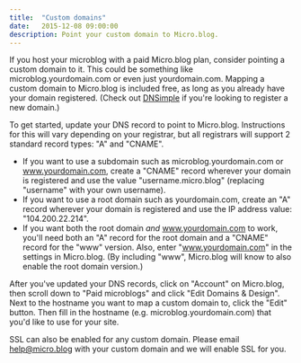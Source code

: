 ```yaml
---
title:  "Custom domains"
date:   2015-12-08 09:00:00
description: Point your custom domain to Micro.blog.
---
```


If you host your microblog with a paid Micro.blog plan, consider pointing a custom domain to it. This could be something like microblog.yourdomain.com or even just yourdomain.com. Mapping a custom domain to Micro.blog is included free, as long as you already have your domain registered. (Check out [DNSimple](https://dnsimple.com/r/9fc1dd2e59824b) if you're looking to register a new domain.)

To get started, update your DNS record to point to Micro.blog. Instructions for this will vary depending on your registrar, but all registrars will support 2 standard record types: "A" and "CNAME".

* If you want to use a subdomain such as microblog.yourdomain.com or www.yourdomain.com, create a "CNAME" record wherever your domain is registered and use the value "username.micro.blog" (replacing "username" with your own username).
* If you want to use a root domain such as yourdomain.com, create an "A" record wherever your domain is registered and use the IP address value: "104.200.22.214".
* If you want both the root domain _and_ www.yourdomain.com to work, you'll need both an "A" record for the root domain and a "CNAME" record for the "www" version. Also, enter "www.yourdomain.com" in the settings in Micro.blog. (By including "www", Micro.blog will know to also enable the root domain version.)

After you've updated your DNS records, click on "Account" on Micro.blog, then scroll down to "Paid microblogs" and click "Edit Domains & Design". Next to the hostname you want to map a custom domain to, click the "Edit" button. Then fill in the hostname (e.g. microblog.yourdomain.com) that you'd like to use for your site.

SSL can also be enabled for any custom domain. Please email [help@micro.blog](mailto:help@micro.blog) with your custom domain and we will enable SSL for you.